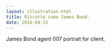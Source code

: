 ```yaml
---
layout: illustration.html
title: Ritratto come James Bond.
date: 2016-04-15
---
```


James Bond agent 007 portrait for client.
